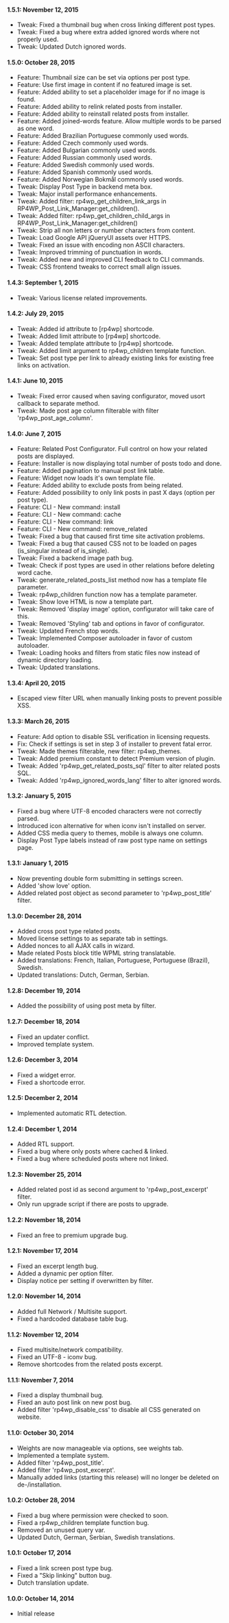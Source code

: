#### 1.5.1: November 12, 2015
* Tweak: Fixed a thumbnail bug when cross linking different post types.
* Tweak: Fixed a bug where extra added ignored words where not properly used.
* Tweak: Updated Dutch ignored words.

#### 1.5.0: October 28, 2015
* Feature: Thumbnail size can be set via options per post type.
* Feature: Use first image in content if no featured image is set.
* Feature: Added ability to set a placeholder image for if no image is found.
* Feature: Added ability to relink related posts from installer.
* Feature: Added ability to reinstall related posts from installer.
* Feature: Added joined-words feature. Allow multiple words to be parsed as one word.
* Feature: Added Brazilian Portuguese commonly used words.
* Feature: Added Czech commonly used words.
* Feature: Added Bulgarian commonly used words.
* Feature: Added Russian commonly used words.
* Feature: Added Swedish commonly used words.
* Feature: Added Spanish commonly used words.
* Feature: Added Norwegian Bokmål commonly used words.
* Tweak: Display Post Type in backend meta box.
* Tweak: Major install performance enhancements.
* Tweak: Added filter: rp4wp_get_children_link_args in RP4WP_Post_Link_Manager:get_children().
* Tweak: Added filter: rp4wp_get_children_child_args in RP4WP_Post_Link_Manager:get_children()
* Tweak: Strip all non letters or number characters from content.
* Tweak: Load Google API jQueryUI assets over HTTPS.
* Tweak: Fixed an issue with encoding non ASCII characters.
* Tweak: Improved trimming of punctuation in words.
* Tweak: Added new and improved CLI feedback to CLI commands.
* Tweak: CSS frontend tweaks to correct small align issues.

#### 1.4.3: September 1, 2015
* Tweak: Various license related improvements.

#### 1.4.2: July 29, 2015
* Tweak: Added id attribute to [rp4wp] shortcode.
* Tweak: Added limit attribute to [rp4wp] shortcode.
* Tweak: Added template attribute to [rp4wp] shortcode.
* Tweak: Added limit argument to rp4wp_children template function.
* Tweak: Set post type per link to already existing links for existing free links on activation.

#### 1.4.1: June 10, 2015
* Tweak: Fixed error caused when saving configurator, moved usort callback to separate method.
* Tweak: Made post age column filterable with filter 'rp4wp_post_age_column'.

#### 1.4.0: June 7, 2015
* Feature: Related Post Configurator. Full control on how your related posts are displayed.
* Feature: Installer is now displaying total number of posts todo and done.
* Feature: Added pagination to manual post link table.
* Feature: Widget now loads it's own template file.
* Feature: Added ability to exclude posts from being related.
* Feature: Added possibility to only link posts in past X days (option per post type).
* Feature: CLI - New command: install
* Feature: CLI - New command: cache
* Feature: CLI - New command: link
* Feature: CLI - New command: remove_related
* Tweak: Fixed a bug that caused first time site activation problems.
* Tweak: Fixed a bug that caused CSS not to be loaded on pages (is_singular instead of is_single).
* Tweak: Fixed a backend image path bug.
* Tweak: Check if post types are used in other relations before deleting word cache.
* Tweak: generate_related_posts_list method now has a template file parameter.
* Tweak: rp4wp_children function now has a template parameter.
* Tweak: Show love HTML is now a template part.
* Tweak: Removed 'display image' option, configurator will take care of this.
* Tweak: Removed 'Styling' tab and options in favor of configurator.
* Tweak: Updated French stop words.
* Tweak: Implemented Composer autoloader in favor of custom autoloader.
* Tweak: Loading hooks and filters from static files now instead of dynamic directory loading.
* Tweak: Updated translations.

#### 1.3.4: April 20, 2015
* Escaped view filter URL when manually linking posts to prevent possible XSS.

#### 1.3.3: March 26, 2015
* Feature: Add option to disable SSL verification in licensing requests.
* Fix: Check if settings is set in step 3 of installer to prevent fatal error.
* Tweak: Made themes filterable, new filter: rp4wp_themes.
* Tweak: Added premium constant to detect Premium version of plugin.
* Tweak: Added 'rp4wp_get_related_posts_sql' filter to alter related posts SQL.
* Tweak: Added 'rp4wp_ignored_words_lang' filter to alter ignored words.

#### 1.3.2: January 5, 2015
* Fixed a bug where UTF-8 encoded characters were not correctly parsed.
* Introduced icon alternative for when iconv isn't installed on server.
* Added CSS media query to themes, mobile is always one column.
* Display Post Type labels instead of raw post type name on settings page.

#### 1.3.1: January 1, 2015
* Now preventing double form submitting in settings screen.
* Added 'show love' option.
* Added related post object as second parameter to 'rp4wp_post_title' filter.

#### 1.3.0: December 28, 2014
* Added cross post type related posts.
* Moved license settings to as separate tab in settings.
* Added nonces to all AJAX calls in wizard.
* Made related Posts block title WPML string translatable.
* Added translations: French, Italian, Portuguese, Portuguese (Brazil), Swedish.
* Updated translations: Dutch, German, Serbian.

#### 1.2.8: December 19, 2014
* Added the possibility of using post meta by filter.

#### 1.2.7: December 18, 2014
* Fixed an updater conflict.
* Improved template system.

#### 1.2.6: December 3, 2014
* Fixed a widget error.
* Fixed a shortcode error.

#### 1.2.5: December 2, 2014
* Implemented automatic RTL detection.

#### 1.2.4: December 1, 2014
* Added RTL support.
* Fixed a bug where only posts where cached & linked.
* Fixed a bug where scheduled posts where not linked.

#### 1.2.3: November 25, 2014
* Added related post id as second argument to 'rp4wp_post_excerpt' filter.
* Only run upgrade script if there are posts to upgrade.

#### 1.2.2: November 18, 2014
* Fixed an free to premium upgrade bug.

#### 1.2.1: November 17, 2014
* Fixed an excerpt length bug.
* Added a dynamic per option filter.
* Display notice per setting if overwritten by filter.

#### 1.2.0: November 14, 2014
* Added full Network / Multisite support.
* Fixed a hardcoded database table bug.

#### 1.1.2: November 12, 2014
* Fixed multisite/network compatibility.
* Fixed an UTF-8 - iconv bug.
* Remove shortcodes from the related posts excerpt.

#### 1.1.1: November 7, 2014
* Fixed a display thumbnail bug.
* Fixed an auto post link on new post bug.
* Added filter 'rp4wp_disable_css' to disable all CSS generated on website.

#### 1.1.0: October 30, 2014
* Weights are now manageable via options, see weights tab.
* Implemented a template system.
* Added filter 'rp4wp_post_title'.
* Added filter 'rp4wp_post_excerpt'.
* Manually added links (starting this release) will no longer be deleted on de-/installation.

#### 1.0.2: October 28, 2014
* Fixed a bug where permission were checked to soon.
* Fixed a rp4wp_children template function bug.
* Removed an unused query var.
* Updated Dutch, German, Serbian, Swedish translations.

#### 1.0.1: October 17, 2014
* Fixed a link screen post type bug.
* Fixed a "Skip linking" button bug.
* Dutch translation update.

#### 1.0.0: October 14, 2014
* Initial release

